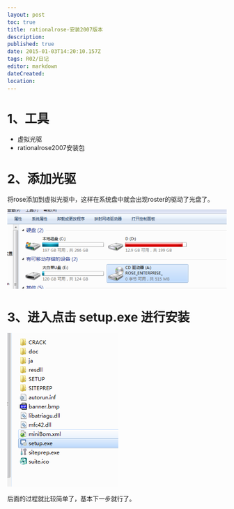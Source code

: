 ```yaml
---
layout: post
toc: true
title: rationalrose-安装2007版本
description: 
published: true
date: 2015-01-03T14:20:10.157Z
tags: R02/日记
editor: markdown
dateCreated: 
location:
---
```


# 1、工具

* 虚拟光驱
* rationalrose2007安装包

# 2、添加光驱

将rose添加到虚拟光驱中，这样在系统盘中就会出现roster的驱动了光盘了。

![图01](/R02/纪年/2015/2015-01-03-rationalrose-安装2007版本/assets/01.png)

# 3、进入点击 setup.exe 进行安装

![图02](/R02/纪年/2015/2015-01-03-rationalrose-安装2007版本/assets/02.png)

后面的过程就比较简单了，基本下一步就行了。

